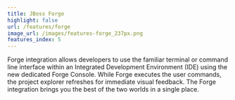```yaml
---
title: JBoss Forge
highlight: false
url: /features/forge
image_url: /images/features-forge_237px.png
features_index: 5
---
```

Forge integration allows developers to use the familiar terminal or command line interface within 
an Integrated Development Environment (IDE) using the new dedicated Forge Console. While Forge executes the user commands, 
the project explorer refreshes for immediate visual feedback. The Forge integration brings you the best of the two worlds in a single place.